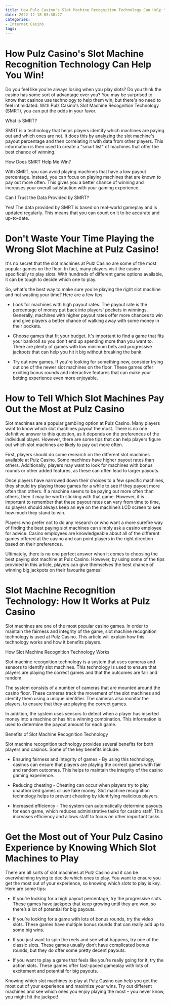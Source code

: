 ```yaml
---
title: How Pulz Casino's Slot Machine Recognition Technology Can Help You Win!
date: 2022-12-18 05:38:27
categories:
- Internet Casino
tags:
---
```



#  How Pulz Casino's Slot Machine Recognition Technology Can Help You Win!

Do you feel like you're always losing when you play slots? Do you think the casino has some sort of advantage over you? You may be surprised to know that casinos use technology to help them win, but there's no need to feel intimidated. With Pulz Casino's Slot Machine Recognition Technology (SMRT), you can put the odds in your favor.

What is SMRT?

SMRT is a technology that helps players identify which machines are paying out and which ones are not. It does this by analyzing the slot machine's payout percentage and then correlating it with data from other players. This information is then used to create a "smart list" of machines that offer the best chance of winning.

How Does SMRT Help Me Win?

With SMRT, you can avoid playing machines that have a low payout percentage. Instead, you can focus on playing machines that are known to pay out more often. This gives you a better chance of winning and increases your overall satisfaction with your gaming experience.

Can I Trust the Data Provided by SMRT?

Yes! The data provided by SMRT is based on real-world gameplay and is updated regularly. This means that you can count on it to be accurate and up-to-date.

#  Don't Waste Your Time Playing the Wrong Slot Machine at Pulz Casino!

It's no secret that the slot machines at Pulz Casino are some of the most popular games on the floor. In fact, many players visit the casino specifically to play slots. With hundreds of different game options available, it can be tough to decide which one to play.

So, what's the best way to make sure you're playing the right slot machine and not wasting your time? Here are a few tips:

- Look for machines with high payout rates. The payout rate is the percentage of money put back into players' pockets in winnings. Generally, machines with higher payout rates offer more chances to win and give players a better chance of walking away with some money in their pockets.

- Choose games that fit your budget. It's important to find a game that fits your bankroll so you don't end up spending more than you want to. There are plenty of games with low minimum bets and progressive jackpots that can help you hit it big without breaking the bank.

- Try out new games. If you're looking for something new, consider trying out one of the newer slot machines on the floor. These games offer exciting bonus rounds and interactive features that can make your betting experience even more enjoyable.

#  How to Tell Which Slot Machines Pay Out the Most at Pulz Casino

Slot machines are a popular gambling option at Pulz Casino. Many players want to know which slot machines payout the most. There is no one definitive answer to this question, as it depends on the preferences of the individual player. However, there are some tips that can help players figure out which slot machines are likely to pay out more often.

First, players should do some research on the different slot machines available at Pulz Casino. Some machines have higher payout rates than others. Additionally, players may want to look for machines with bonus rounds or other added features, as these can often lead to larger payouts.

Once players have narrowed down their choices to a few specific machines, they should try playing those games for a while to see if they payout more often than others. If a machine seems to be paying out more often than others, then it may be worth sticking with that game. However, it is important to remember that these payout rates can vary from time to time, so players should always keep an eye on the machine’s LCD screen to see how much they stand to win.

Players who prefer not to do any research or who want a more surefire way of finding the best paying slot machines can simply ask a casino employee for advice. Casino employees are knowledgeable about all of the different games offered at the casino and can point players in the right direction based on their preferences.

Ultimately, there is no one perfect answer when it comes to choosing the best paying slot machine at Pulz Casino. However, by using some of the tips provided in this article, players can give themselves the best chance of winning big jackpots on their favourite games!

#  Slot Machine Recognition Technology: How It Works at Pulz Casino

Slot machines are one of the most popular casino games. In order to maintain the fairness and integrity of the game, slot machine recognition technology is used at Pulz Casino. This article will explain how this technology works and how it benefits players.

How Slot Machine Recognition Technology Works

Slot machine recognition technology is a system that uses cameras and sensors to identify slot machines. This technology is used to ensure that players are playing the correct games and that the outcomes are fair and random.

The system consists of a number of cameras that are mounted around the casino floor. These cameras track the movement of the slot machines and identify them using a unique identifier. The cameras also monitor the players, to ensure that they are playing the correct games.

In addition, the system uses sensors to detect when a player has inserted money into a machine or has hit a winning combination. This information is used to determine the payout amount for each game.

Benefits of Slot Machine Recognition Technology

 Slot machine recognition technology provides several benefits for both players and casinos. Some of the key benefits include:

- Ensuring fairness and integrity of games - By using this technology, casinos can ensure that players are playing the correct games with fair and random outcomes. This helps to maintain the integrity of the casino gaming experience.

- Reducing cheating - Cheating can occur when players try to play unauthorized games or use fake money. Slot machine recognition technology helps to prevent cheating by identifying malicious players.

- Increased efficiency - The system can automatically determine payouts for each game, which reduces administrative tasks for casino staff. This increases efficiency and allows staff to focus on other important tasks.

#  Get the Most out of Your Pulz Casino Experience by Knowing Which Slot Machines to Play

There are all sorts of slot machines at Pulz Casino and it can be overwhelming trying to decide which ones to play. You want to ensure you get the most out of your experience, so knowing which slots to play is key. Here are some tips:

- If you’re looking for a high payout percentage, try the progressive slots. These games have jackpots that keep growing until they are won, so there’s a lot of potential for big payouts.

- If you’re looking for a game with lots of bonus rounds, try the video slots. These games have multiple bonus rounds that can really add up to some big wins.

- If you just want to spin the reels and see what happens, try one of the classic slots. These games usually don’t have complicated bonus rounds, but they do offer some pretty decent payouts.

- If you want to play a game that feels like you’re really going for it, try the action slots. These games offer fast-paced gameplay with lots of excitement and potential for big payouts.

Knowing which slot machines to play at Pulz Casino can help you get the most out of your experience and maximize your wins. Try out different machines and see which ones you enjoy playing the most – you never know, you might hit the jackpot!
